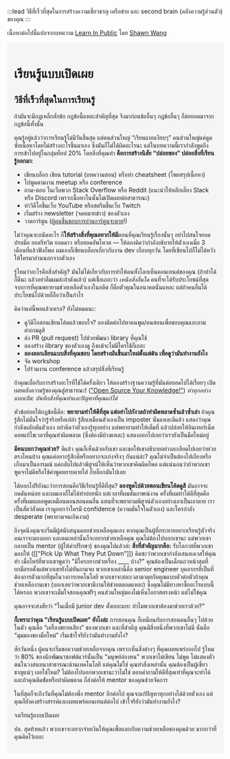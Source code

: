 :::lead
วิธีที่เร็วที่สุดในการสร้างความเชี่ยวชาญ เครือข่าย และ second brain (คลังความรู้ส่วนตัว) ของคุณ
:::

เนื้อหาต่อไปนี้แปลจากบทความ [Learn In Public](https://www.swyx.io/learn-in-public/) โดย [Shawn Wang](https://www.swyx.io/)

<div style="padding: 1rem; background-color: #F5F5F5;">

# เรียนรู้แบบเปิดเผย

## วิธีที่เร็วที่สุดในการเรียนรู้

ถ้ามันจะมีกฎเหล็กสักข้อ กฎข้อนี้แหละสำคัญที่สุด จึงมาก่อนข้ออื่นๆ กฎข้ออื่นๆ ก็ต่อยอดมาจากกฎข้อนี้ทั้งนั้น

คุณรู้อยู่แล้วว่าการเรียนรู้ไม่มีวันสิ้นสุด แต่คนส่วนใหญ่ “เรียนแบบเงียบๆ” คนส่วนใหญ่แค่ดูดซับเนื้อหาโดยไม่สร้างอะไรขึ้นมาเอง ซึ่งมันก็ไม่ได้ผิดอะไรนะ แต่ในบทความนี้เรากำลังพูดถึงการเข้าไปอยู่ในกลุ่มท็อป 20% โดยสิ่งที่คุณทำ **คือการสร้างนิสัย “ปล่อยของ” ปล่อยสิ่งที่เรียนรู้ออกมา**:

- เขียนบล็อก เขียน tutorial (บทความสอน) หรือทำ cheatsheet (โพยสรุปเนื้อหา)
- ไปพูดตามงาน meetup หรือ conference
- ถาม-ตอบ ในเว็บพวก Stack Overflow หรือ Reddit (แนะนำให้หลีกเลี่ยง Slack หรือ Discord เพราะเนื้อหาในนั้นไม่เปิดเผยต่อสาธารณะ)
- ทำวิดีโอขึ้นเว็บ YouTube หรือสตรีมขึ้นเว็บ Twitch
- เริ่มสร้าง newsletter (จดหมายข่าว) ของตัวเอง
- วาดการ์ตูน ([ผู้คนชื่นชอบ](https://code-cartoons.com/)[การอ่านการ์ตูน](https://wizardzines.com/)[จะตาย](https://arkwright.github.io/scaling-react-server-side-rendering.html)!)

ไม่ว่าคุณจะถนัดอะไร ก็**ให้สร้างสิ่งที่คุณอยากให้มี**ตอนที่คุณเรียนรู้เรื่องนั้นๆ อย่าไปสนใจยอดปรบมือ ยอดรีทวิต ยอดดาว หรือยอดอัพโหวต — ให้ลองคิดว่ากำลังอธิบายให้ตัวเองเมื่อ 3 เดือนที่แล้วฟังก็พอ ผมเองก็เขียนบล็อกเกี่ยวกับงาน dev เกือบทุกวัน โดยที่เขียนไปก็ไม่ได้หวังให้ใครมาอ่านนอกจากตัวเอง

รู้ไหมว่าอะไรคือสิ่งสำคัญ? มันไม่ได้เกี่ยวกับการทำให้คนทั้งโลกเห็นคอนเทนต์ของคุณ (ถ้าทำได้ก็ดีนะ แล้วอย่าลืมผมล่ะถ้าดังแล้ว) แต่เชื่อเถอะว่า _เหนือสิ่งอื่นใด_ คนที่จะได้รับประโยชน์ที่สุดจากการที่คุณพยายามช่วยเหลือตัวเองในอดีต ก็คือตัวคุณในอนาคตนั่นแหละ แต่ถ้าคนอื่นได้ประโยชน์ไปด้วยก็ถือว่าเป็นกำไร

คิดว่าแค่นี้พอแล้วเหรอ? ยังไม่หมดนะ:

- ดูวิดีโอสอนเขียนโค้ดแล้วชอบใจ? ลองติดต่อไปหาคนพูด/คนสอนเพื่อขอบคุณและถามคำถามดูสิ
- ส่ง PR (pull request) ไปช่วยพัฒนา library ที่คุณใช้
- ลองสร้าง library ของตัวเองดู ถึงแม้จะไม่มีใครใช้ก็เถอะ
- **ลองลอกเลียนแบบสิ่งที่คุณชอบ โดยสร้างมันขึ้นมาใหม่ตั้งแต่ต้น เพื่อดูว่ามันทำงานยังไง**
- จัด workshop
- ไปร่วมงาน conference แล้วสรุปสิ่งที่เรียนรู้

ถ้าคุณเบื่อกับการสร้างอะไรที่ใช้ได้ครั้งเดียว ให้ลองสร้างฐานความรู้ที่มันต่อยอดไปได้เรื่อยๆ เปิดเผยคลังความรู้ของคุณสู่สาธารณะ! (["Open Source Your Knowledge!"](https://www.swyx.io/ideas/?filter=open%20source%20your&show=Talk)) _ทำทุกอย่างแบบเปิด: บันทึกสิ่งที่คุณทำและปัญหาที่คุณแก้ได้_

หัวข้อย่อยใต้กฎข้อนี้คือ: **พยายามทำให้ดีที่สุด แต่อย่าไปกังวลถ้าทำผิดพลาดซ้ำแล้วซ้ำเล่า** ถ้าคุณรู้สึกไม่มั่นใจว่ารู้จริงหรือเปล่า รู้สึกเหมือนตัวเองเป็น imposter นั่นแหละดีแล้ว แสดงว่าคุณกำลังผลักดันตัวเอง อย่าคิดว่าตัวเองรู้ทุกอย่าง แต่พยายามทำให้เต็มที่ แล้วปล่อยให้อินเทอร์เน็ตคอยแก้ไขเวลาที่คุณทำผิดพลาด (ซึ่งต้องมีบ้างแหละ) แสดงออกไปเลยว่าเรายังเป็นมือใหม่อยู่

**มีคนบอกว่าคุณห่วย?** ดีแล้ว คุณก็เห็นด้วยกับเขา และขอให้เขาอธิบายอย่างละเอียดไปเลยว่าห่วยตรงไหนบ้าง คุณแค่อยากรู้สึกดีหรืออยากจะเก่งจริงๆ กันแน่ล่ะ? คุณไม่จำเป็นต้องไปเถียงหรือเก็บมาเป็นอารมณ์ แค่กลับไปแล้วพิสูจน์ให้เห็นว่าพวกเขาคิดผิดก็พอ แต่แน่นอนว่าถ้าพวกเขาพูดจาไม่ดีหรือใช้คำพูดหยาบคายใส่ ก็บล็อกมันไปเลย

ได้บอกไปรึยังนะว่าการสอนคือวิธีเรียนรู้ที่ดีที่สุด? **ลองพูดไปด้วยตอนเขียนโค้ดดูสิ** มันอาจจะกดดันหน่อย และผมเองก็ไม่ได้ทำบ่อยนัก แต่เวลาที่ผมสัมภาษณ์งาน ครั้งที่ผมทำได้ดีที่สุดคือครั้งที่ผมเผลอพูดเหมือนตอนสอนคนอื่น แทนที่จะพยายามพิสูจน์ตัวเองอย่างเอาเป็นเอาตาย เราเป็นสัตว์สังคม เราดูออกว่าใครมี confidence (ความมั่นใจในตัวเอง) และใครกำลัง desperate (พยายามจนเกินงาม)

ถึงจุดนึงคุณจะเริ่มมีผู้สนับสนุนคอยช่วยเหลือคุณเอง หากคุณเป็นผู้ที่กระหายอยากเรียนรู้ตัวจริง คนเราจะมองออก และคนเหล่านั้นก็จะอยากช่วยเหลือคุณ คุณไม่ต้องไปบอกเขานะ แต่พวกเขากลายเป็น mentor (ผู้ให้คำปรึกษา) ของคุณไปแล้วล่ะ **สิ่งที่สำคัญมากคือ:** รับโอกาสที่พวกเขามอบให้ ([["Pick Up What They Put Down"]]) คิดซะว่าพวกเขากำลังเสนอเควสให้คุณทำ เมื่อไหร่ที่พวกเขาพูดว่า "มีใครอยากช่วยเรื่อง \_\_\_\_ บ้าง?" คุณต้องเป็นเด็กแถวหน้าสุดที่ยกมือรอตั้งแต่พวกเขายังไม่ทันถามจบ พวกเขาเหล่านี้คือ senior engineer บุคลากรที่เป็นที่ต้องการตัวมากที่สุดในวงการเทคโนโลยี พวกเขาจะสละเวลามาคุยกับคุณแบบตัวต่อตัวถ้าคุณช่วยเหลืองานเขา (บอกเลยว่าพวกเขามีงานให้ช่วยตลอดแหละ) ซึ่งคุณไม่มีทางหาซื้ออะไรแบบนี้ได้หรอก พวกเขาจะเต็มใจสอนคุณฟรีๆ คนส่วนใหญ่มองไม่เห็นโอกาสตรงหน้า แต่ไม่ใช่คุณ

คุณอาจจะสงสัยว่า "ในเมื่อมี junior dev ตั้งเยอะแยะ ทำไมพวกเขาต้องมาช่วยเราด้วย?"

**ก็เพราะว่าคุณ "เรียนรู้แบบเปิดเผย" ยังไงล่ะ** การสอนคุณ ก็เหมือนกับการสอนคนอื่นๆ ไปด้วยในตัว คุณคือ “เครื่องขยายเสียง” ของพวกเขา และที่สำคัญ คุณมีสิ่งหนึ่งที่พวกเขาไม่มี นั่นคือ “มุมมองของมือใหม่” เริ่มเข้าใจรึยังว่ามันทำงานยังไง?

สักวันหนึ่ง ผู้คนจะเริ่มขอความช่วยเหลือจากคุณ เพราะเห็นสิ่งต่างๆ ที่คุณเผยแพร่ออกไป รู้ไหมว่า 80% ของนักพัฒนาซอฟต์แวร์นั้นเป็น "มนุษย์ล่องหน" พวกเขาไม่เขียน ไม่พูด ไม่แสดงตัวตนในวงสนทนาสาธารณะด้านเทคโนโลยี แต่คุณไม่ใช่ คุณทำสิ่งเหล่านั้น คุณต้องเป็นผู้เชี่ยวชาญแน่ๆ เลยใช่ไหม? ไม่ต้องไปบอกพวกเขานะว่าไม่ใช่ ตอบคำถามให้ดีที่สุดเท่าที่คุณจะทำได้ และถ้าคุณติดขัดหรือทำผิดพลาด ก็ส่งต่อให้ mentor ของคุณช่วยจัดการ

ในที่สุดก็จะถึงวันที่คุณไม่ต้องพึ่ง mentor อีกต่อไป คุณจะแก้ปัญหาทุกอย่างได้ด้วยตัวเอง แต่คุณก็ยังคงสร้างสรรค์และเผยแพร่คอนเทนต์ต่อไป เข้าใจรึยังว่ามันทำงานยังไง?

จงเรียนรู้แบบเปิดเผย

ปล. สุดท้ายแล้ว พวกเขาจะอยากจ่ายเงินให้คุณเพื่อแลกกับความช่วยเหลือของคุณด้วย มากกว่าที่คุณคิดไว้เยอะ

</div>
